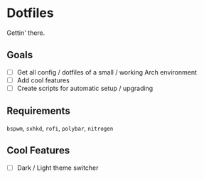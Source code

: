 # Dotfiles

Gettin' there.

## Goals

- [ ] Get all config / dotfiles of a small / working Arch environment
- [ ] Add cool features
- [ ] Create scripts for automatic setup / upgrading

## Requirements

`bspwm`, `sxhkd`, `rofi`, `polybar`, `nitrogen`

## Cool Features

- [ ] Dark / Light theme switcher
